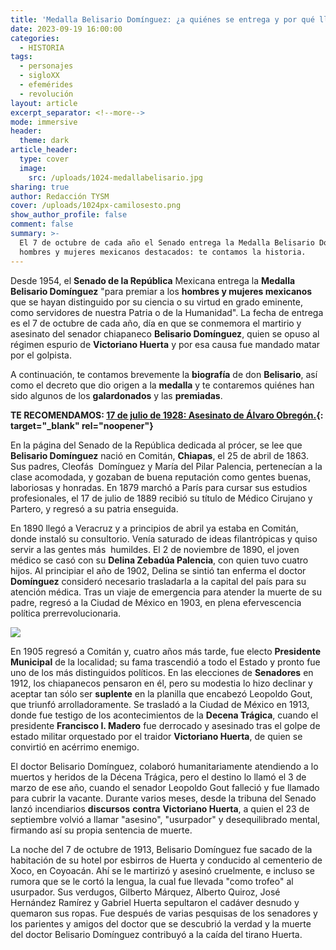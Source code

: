 ```yaml
---
title: 'Medalla Belisario Domínguez: ¿a quiénes se entrega y por qué lleva ese nombre?'
date: 2023-09-19 16:00:00
categories:
  - HISTORIA
tags:
  - personajes
  - sigloXX
  - efemérides
  - revolución
layout: article
excerpt_separator: <!--more-->
mode: immersive
header:
  theme: dark
article_header:
  type: cover
  image:
    src: /uploads/1024-medallabelisario.jpg
sharing: true
author: Redacción TYSM
cover: /uploads/1024px-camilosesto.png
show_author_profile: false
comment: false
summary: >-
  El 7 de octubre de cada año el Senado entrega la Medalla Belisario Domínguez a
  hombres y mujeres mexicanos destacados: te contamos la historia.
---
```

Desde 1954, el **Senado de la República** Mexicana entrega la **Medalla Belisario Domínguez** "para premiar a los **hombres y mujeres mexicanos** que se hayan distinguido por su ciencia o su virtud en grado eminente, como servidores de nuestra Patria o de la Humanidad". La fecha de entrega es el 7 de octubre de cada año, día en que se conmemora el martirio y asesinato del senador chiapaneco **Belisario Domínguez**, quien se opuso al régimen espurio de **Victoriano Huerta** y por esa causa fue mandado matar por el golpista.

A continuación, te contamos brevemente la **biografía** de don **Belisario**, así como el decreto que dio origen a la **medalla** y te contaremos quiénes han sido algunos de los **galardonados** y las **premiadas**.

**TE RECOMENDAMOS: [17 de julio de 1928: Asesinato de Álvaro Obregón.](https://blog.tonoysumariachi.com/historia/2022/11/24/17-de-julio-de-1928-asesinato-de-alvaro-obregon.html){: target="_blank" rel="noopener"}**

En la página del Senado de la República dedicada al prócer, se lee que **Belisario Domínguez**&nbsp;nació en Comitán, **Chiapas**, el 25 de abril de 1863. Sus padres, Cleofás &nbsp;Domínguez y María del Pilar Palencia, pertenecían a la clase acomodada, y gozaban de buena reputación como gentes buenas, laboriosas y honradas. En 1879 marchó a París para cursar sus estudios profesionales, el 17 de julio de 1889 recibió su título de Médico Cirujano y Partero, y regresó a su patria enseguida.&nbsp;

En 1890 llegó a Veracruz y a principios de abril ya estaba en Comitán, donde instaló su consultorio. Venía saturado de ideas filantrópicas y quiso servir a las gentes más &nbsp;humildes. El 2 de noviembre de 1890, el joven médico se casó con su **Delina Zebadúa Palencia**, con quien tuvo cuatro hijos. Al principiar el año de 1902, Delina se sintió tan enferma el doctor **Domínguez** consideró necesario trasladarla a la capital del país para su atención médica. Tras un viaje de emergencia para atender la muerte de su padre, regresó a la Ciudad de México en 1903, en plena efervescencia política prerrevolucionaria.

![](https://upload.wikimedia.org/wikipedia/commons/e/e0/Belisario_Dom%C3%ADnguez.jpg)

En 1905 regresó a Comitán y, cuatro años más tarde, fue electo **Presidente Municipal** de la localidad; su fama trascendió a todo el Estado y pronto fue uno de los más distinguidos políticos. En las elecciones de **Senadores** en 1912, los chiapanecos pensaron en él, pero su modestia lo hizo declinar y aceptar tan sólo ser **suplente** en la planilla que encabezó Leopoldo Gout, que triunfó arrolladoramente. Se trasladó a la Ciudad de México en 1913, donde fue testigo de los acontecimientos de la **Decena Trágica**, cuando el presidente **Francisco I. Madero** fue derrocado y asesinado tras el golpe de estado militar orquestado por el traidor **Victoriano Huerta**, de quien se convirtió en acérrimo enemigo.

El doctor Belisario Domínguez, colaboró humanitariamente atendiendo a lo muertos y heridos de la Décena Trágica, pero el destino lo llamó el 3 de marzo de ese año, cuando el senador Leopoldo Gout falleció y fue llamado para cubrir la vacante. Durante varios meses, desde la tribuna del Senado lanzó incendiarios **discursos** **contra** **Victoriano Huerta**, a quien el 23 de septiembre volvió a llamar "asesino", "usurpador" y desequilibrado mental, firmando así su propia sentencia de muerte.

La noche del 7 de octubre de 1913, Belisario Domínguez fue sacado de la habitación de su hotel por esbirros de Huerta y conducido al cementerio de Xoco, en Coyoacán. Ahí se le martirizó y asesinó cruelmente, e incluso se rumora que se le cortó la lengua, la cual fue llevada "como trofeo" al usurpador. Sus verdugos, Gilberto Márquez, Alberto Quiroz, José Hernández Ramírez y Gabriel Huerta sepultaron el cadáver desnudo y quemaron sus ropas. Fue después de varias pesquisas de los senadores y los parientes y amigos del doctor que se descubrió la verdad y la muerte del doctor Belisario Domínguez contribuyó a la caída del tirano Huerta.